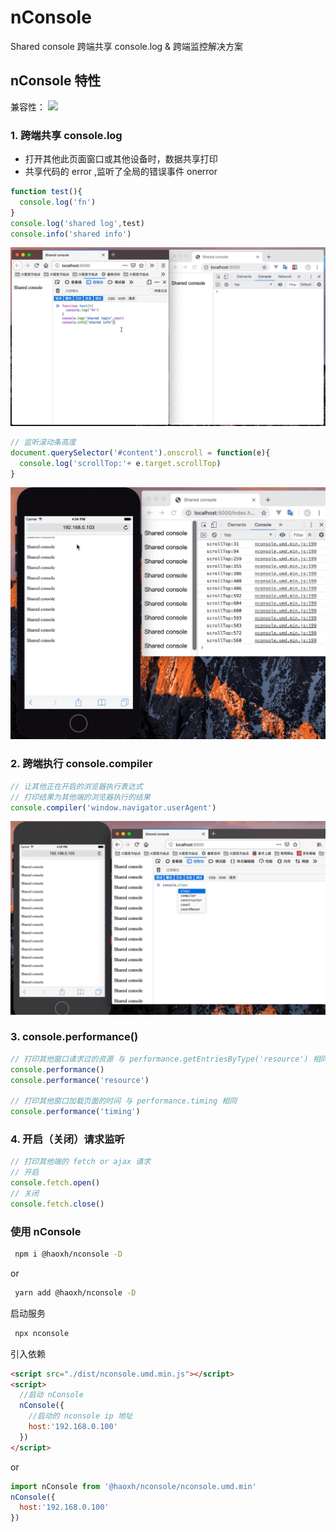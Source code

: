 # nConsole
Shared console
跨端共享 console.log & 跨端监控解决方案

## nConsole 特性

兼容性：
![](https://saucelabs.com/browser-matrix/socket.svg)

### 1\. 跨端共享 console.log

- 打开其他此页面窗口或其他设备时，数据共享打印
- 共享代码的 error ,监听了全局的错误事件 onerror

```js
function test(){
  console.log('fn')
}
console.log('shared log',test)
console.info('shared info')
```

![](./asserts/image/console.gif)


```js
// 监听滚动条高度
document.querySelector('#content').onscroll = function(e){
  console.log('scrollTop:'+ e.target.scrollTop)
}
```

![](./asserts/image/nconsole1.gif)

### 2\. 跨端执行 console.compiler

```js
// 让其他正在开启的浏览器执行表达式
// 打印结果为其他端的浏览器执行的结果
console.compiler('window.navigator.userAgent')
```

![](./asserts/image/nconsole_compiler.gif)

### 3\. console.performance()

```js
// 打印其他窗口请求过的资源 与 performance.getEntriesByType('resource') 相同
console.performance()
console.performance('resource')

// 打印其他窗口加载页面的时间 与 performance.timing 相同
console.performance('timing')
```

### 4\. 开启（关闭）请求监听

```js
// 打印其他端的 fetch or ajax 请求
// 开启
console.fetch.open()
// 关闭
console.fetch.close()
```

### 使用 nConsole

```sh
 npm i @haoxh/nconsole -D
```

or

```sh
 yarn add @haoxh/nconsole -D
```

启动服务

```sh
 npx nconsole
```

引入依赖

```html
<script src="./dist/nconsole.umd.min.js"></script>
<script>
  //启动 nConsole
  nConsole({
    //启动的 nconsole ip 地址
    host:'192.168.0.100'
  })
</script>
```

or

```js
import nConsole from '@haoxh/nconsole/nconsole.umd.min'
nConsole({
  host:'192.168.0.100'
})
```
